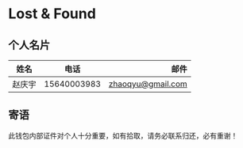 # Lost & Found
## 个人名片
姓名|电话|邮件
--|:--:|--:
赵庆宇|15640003983|zhaoqyu@gmail.com
## 寄语
此钱包内部证件对个人十分重要，如有拾取，请务必联系归还，必有重谢！
